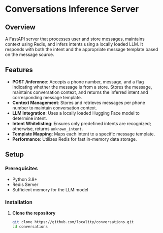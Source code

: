 # Conversations Inference Server

## Overview

A FastAPI server that processes user and store messages, maintains context using Redis, and infers intents using a locally loaded LLM. It responds with both the intent and the appropriate message template based on the message source.

## Features

-   **POST /inference**: Accepts a phone number, message, and a flag indicating whether the message is from a store. Stores the message, maintains conversation context, and returns the inferred intent and corresponding message template.
-   **Context Management**: Stores and retrieves messages per phone number to maintain conversation context.
-   **LLM Integration**: Uses a locally loaded Hugging Face model to determine intent.
-   **Intent Whitelisting**: Ensures only predefined intents are recognized; otherwise, returns `unknown_intent`.
-   **Template Mapping**: Maps each intent to a specific message template.
-   **Performance**: Utilizes Redis for fast in-memory data storage.

## Setup

### Prerequisites

-   Python 3.8+
-   Redis Server
-   Sufficient memory for the LLM model

### Installation

1. **Clone the repository**

    ```bash
    git clone https://github.com/locality/conversations.git
    cd conversations
    ```
